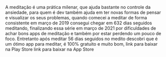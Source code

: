 A meditação é uma prática milenar, que ajuda bastante no controle da ansiedade, para quem é dev também ajuda em ter novas formas de pensar e visualizar os seus problemas, quando comecei a meditar de forma consistente em março de 2019 consegui chegar em 632 dias seguidos meditando, finalizando essa série em março de 2021 por dificuldades de achar bons apps de meditação e também por estar perdendo um pouco de foco. Entretanto após meditar 56 dias seguidos no medito descobri que é um ótimo app para meditar, é 100% gratuito e muito bom, link para baixar na Play Store link para baixar na App Store